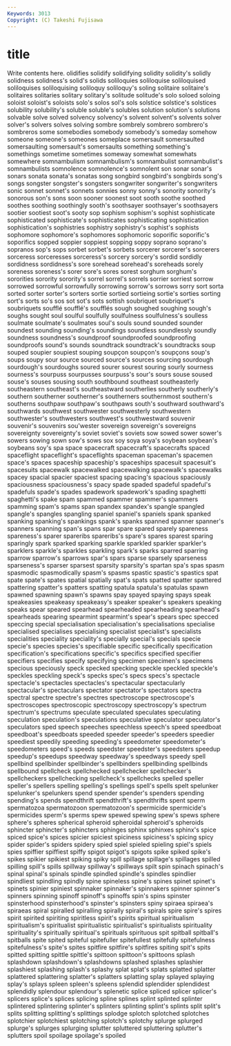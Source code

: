 ```yaml
---
Keywords: 3013 
Copyright: (C) Takeshi Fujisawa
---
```


# title

Write contents here.
olidifies solidify solidifying
solidity solidity's solidly solidness solidness's solid's solids soliloquies soliloquise soliloquised
soliloquises soliloquising soliloquy soliloquy's soling solitaire solitaire's solitaires solitaries solitary
solitary's solitude solitude's solo soloed soloing soloist soloist's soloists solo's
solos sol's sols solstice solstice's solstices solubility solubility's soluble soluble's
solubles solution solution's solutions solvable solve solved solvency solvency's solvent
solvent's solvents solver solver's solvers solves solving sombre sombrely sombrero
sombrero's sombreros some somebodies somebody somebody's someday somehow someone someone's
someones someplace somersault somersaulted somersaulting somersault's somersaults something something's somethings
sometime sometimes someway somewhat somewhats somewhere somnambulism somnambulism's somnambulist somnambulist's
somnambulists somnolence somnolence's somnolent son sonar sonar's sonars sonata sonata's
sonatas song songbird songbird's songbirds song's songs songster songster's songsters
songwriter songwriter's songwriters sonic sonnet sonnet's sonnets sonnies sonny sonny's
sonority sonority's sonorous son's sons soon sooner soonest soot sooth
soothe soothed soothes soothing soothingly sooth's soothsayer soothsayer's soothsayers sootier
sootiest soot's sooty sop sophism sophism's sophist sophisticate sophisticated sophisticate's
sophisticates sophisticating sophistication sophistication's sophistries sophistry sophistry's sophist's sophists sophomore
sophomore's sophomores sophomoric soporific soporific's soporifics sopped soppier soppiest sopping
soppy soprano soprano's sopranos sop's sops sorbet sorbet's sorbets sorcerer
sorcerer's sorcerers sorceress sorceresses sorceress's sorcery sorcery's sordid sordidly sordidness
sordidness's sore sorehead sorehead's soreheads sorely soreness soreness's sorer sore's
sores sorest sorghum sorghum's sororities sorority sorority's sorrel sorrel's sorrels
sorrier sorriest sorrow sorrowed sorrowful sorrowfully sorrowing sorrow's sorrows sorry
sort sorta sorted sorter sorter's sorters sortie sortied sortieing sortie's
sorties sorting sort's sorts so's sos sot sot's sots sottish
soubriquet soubriquet's soubriquets soufflé soufflé's soufflés sough soughed soughing sough's
soughs sought soul soulful soulfully soulfulness soulfulness's soulless soulmate soulmate's
soulmates soul's souls sound sounded sounder soundest sounding sounding's soundings
soundless soundlessly soundly soundness soundness's soundproof soundproofed soundproofing soundproofs sound's
sounds soundtrack soundtrack's soundtracks soup souped soupier soupiest souping soupçon
soupçon's soupçons soup's soups soupy sour source sourced source's sources
sourcing sourdough sourdough's sourdoughs soured sourer sourest souring sourly sourness
sourness's sourpuss sourpusses sourpuss's sour's sours souse soused souse's souses
sousing south southbound southeast southeasterly southeastern southeast's southeastward southerlies southerly
southerly's southern southerner southerner's southerners southernmost southern's southerns southpaw southpaw's
southpaws south's southward southward's southwards southwest southwester southwesterly southwestern southwester's
southwesters southwest's southwestward souvenir souvenir's souvenirs sou'wester sovereign sovereign's sovereigns
sovereignty sovereignty's soviet soviet's soviets sow sowed sower sower's sowers
sowing sown sow's sows sox soy soya soya's soybean soybean's
soybeans soy's spa space spacecraft spacecraft's spacecrafts spaced spaceflight spaceflight's
spaceflights spaceman spaceman's spacemen space's spaces spaceship spaceship's spaceships spacesuit
spacesuit's spacesuits spacewalk spacewalked spacewalking spacewalk's spacewalks spacey spacial spacier
spaciest spacing spacing's spacious spaciously spaciousness spaciousness's spacy spade spaded
spadeful spadeful's spadefuls spade's spades spadework spadework's spading spaghetti spaghetti's
spake spam spammed spammer spammer's spammers spamming spam's spams span
spandex spandex's spangle spangled spangle's spangles spangling spaniel spaniel's spaniels
spank spanked spanking spanking's spankings spank's spanks spanned spanner spanner's
spanners spanning span's spans spar spare spared sparely spareness spareness's
sparer spareribs spareribs's spare's spares sparest sparing sparingly spark sparked
sparking sparkle sparkled sparkler sparkler's sparklers sparkle's sparkles sparkling spark's
sparks sparred sparring sparrow sparrow's sparrows spar's spars sparse sparsely
sparseness sparseness's sparser sparsest sparsity sparsity's spartan spa's spas spasm
spasmodic spasmodically spasm's spasms spastic spastic's spastics spat spate spate's
spates spatial spatially spat's spats spatted spatter spattered spattering spatter's
spatters spatting spatula spatula's spatulas spawn spawned spawning spawn's spawns
spay spayed spaying spays speak speakeasies speakeasy speakeasy's speaker speaker's
speakers speaking speaks spear speared spearhead spearheaded spearheading spearhead's spearheads
spearing spearmint spearmint's spear's spears spec specced speccing special specialisation
specialisation's specialisations specialise specialised specialises specialising specialist specialist's specialists specialities
speciality speciality's specially special's specials specie specie's species species's specifiable
specific specifically specification specification's specifications specific's specifics specified specifier specifiers
specifies specify specifying specimen specimen's specimens specious speciously speck specked
specking speckle speckled speckle's speckles speckling speck's specks spec's specs
specs's spectacle spectacle's spectacles spectacles's spectacular spectacularly spectacular's spectaculars spectator
spectator's spectators spectra spectral spectre spectre's spectres spectroscope spectroscope's spectroscopes
spectroscopic spectroscopy spectroscopy's spectrum spectrum's spectrums speculate speculated speculates speculating
speculation speculation's speculations speculative speculator speculator's speculators sped speech speeches
speechless speech's speed speedboat speedboat's speedboats speeded speeder speeder's speeders
speedier speediest speedily speeding speeding's speedometer speedometer's speedometers speed's speeds
speedster speedster's speedsters speedup speedup's speedups speedway speedway's speedways speedy
spell spellbind spellbinder spellbinder's spellbinders spellbinding spellbinds spellbound spellcheck spellchecked
spellchecker spellchecker's spellcheckers spellchecking spellcheck's spellchecks spelled speller speller's spellers
spelling spelling's spellings spell's spells spelt spelunker spelunker's spelunkers spend
spender spender's spenders spending spending's spends spendthrift spendthrift's spendthrifts spent
sperm spermatozoa spermatozoon spermatozoon's spermicide spermicide's spermicides sperm's sperms spew
spewed spewing spew's spews sphere sphere's spheres spherical spheroid spheroidal
spheroid's spheroids sphincter sphincter's sphincters sphinges sphinx sphinxes sphinx's spice
spiced spice's spices spicier spiciest spiciness spiciness's spicing spicy spider
spider's spiders spidery spied spiel spieled spieling spiel's spiels spies
spiffier spiffiest spiffy spigot spigot's spigots spike spiked spike's spikes
spikier spikiest spiking spiky spill spillage spillage's spillages spilled spilling
spill's spills spillway spillway's spillways spilt spin spinach spinach's spinal
spinal's spinals spindle spindled spindle's spindles spindlier spindliest spindling spindly
spine spineless spine's spines spinet spinet's spinets spinier spiniest spinnaker
spinnaker's spinnakers spinner spinner's spinners spinning spinoff spinoff's spinoffs spin's
spins spinster spinsterhood spinsterhood's spinster's spinsters spiny spiraea spiraea's spiraeas
spiral spiralled spiralling spirally spiral's spirals spire spire's spires spirit
spirited spiriting spiritless spirit's spirits spiritual spiritualism spiritualism's spiritualist spiritualistic
spiritualist's spiritualists spirituality spirituality's spiritually spiritual's spirituals spirituous spit spitball
spitball's spitballs spite spited spiteful spitefuller spitefullest spitefully spitefulness spitefulness's
spite's spites spitfire spitfire's spitfires spiting spit's spits spitted spitting
spittle spittle's spittoon spittoon's spittoons splash splashdown splashdown's splashdowns splashed
splashes splashier splashiest splashing splash's splashy splat splat's splats splatted
splatter splattered splattering splatter's splatters splatting splay splayed splaying splay's
splays spleen spleen's spleens splendid splendider splendidest splendidly splendour splendour's
splenetic splice spliced splicer splicer's splicers splice's splices splicing spline
splines splint splinted splinter splintered splintering splinter's splinters splinting splint's
splints split split's splits splitting splitting's splittings splodge splotch splotched
splotches splotchier splotchiest splotching splotch's splotchy splurge splurged splurge's splurges
splurging splutter spluttered spluttering splutter's splutters spoil spoilage spoilage's spoiled
